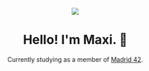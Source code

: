 
<!-- PROJECT LOGO -->
<br />
<div align="center">
  <img src="banner.png" />
  <h1>Hello! I'm Maxi. 🐇</h1>
  <p>Currently studying as a member of <a href="https://www.42madrid.com/en/">Madrid 42</a>.</p>
</div>
<!--
**its-a-maxi/its-a-maxi** is a ✨ _special_ ✨ repository because its `README.md` (this file) appears on your GitHub profile.

Here are some ideas to get you started:

- 🔭 I’m currently working on ...
- 🌱 I’m currently learning ...
- 👯 I’m looking to collaborate on ...
- 🤔 I’m looking for help with ...
- 💬 Ask me about ...
- 📫 How to reach me: ...
- 😄 Pronouns: ...
- ⚡ Fun fact: ...
-->
